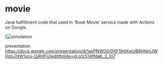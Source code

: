# movie

Java fullfillment code that used in 'Book Movie' service made with Actions on Google.


[![simulation](https://www.youtube.com/watch?v=ekEpn-U_b6w)

presentation
https://docs.google.com/presentation/d/1asPNW0SrDXF5hlIXwUB9HNmJWXgtu7dW1scx-Q4hfFU/edit#slide=id.g1c514ffdeb_2_107
